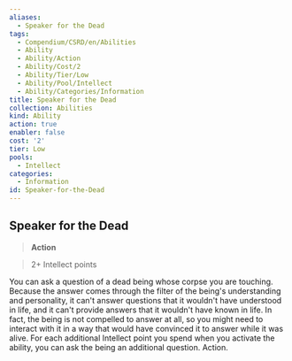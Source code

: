 ```yaml
---
aliases:
  - Speaker for the Dead
tags:
  - Compendium/CSRD/en/Abilities
  - Ability
  - Ability/Action
  - Ability/Cost/2
  - Ability/Tier/Low
  - Ability/Pool/Intellect
  - Ability/Categories/Information
title: Speaker for the Dead
collection: Abilities
kind: Ability
action: true
enabler: false
cost: '2'
tier: Low
pools:
  - Intellect
categories:
  - Information
id: Speaker-for-the-Dead
---
```

## Speaker for the Dead    
>**Action**    
>2+ Intellect points  
    
You can ask a question of a dead being whose corpse you are touching. Because the answer comes through the filter of the being's understanding and personality, it can't answer questions that it wouldn't have understood in life, and it can't provide answers that it wouldn't have known in life. In fact, the being is not compelled to answer at all, so you might need to interact with it in a way that would have convinced it to answer while it was alive. For each additional Intellect point you spend when you activate the ability, you can ask the being an additional question. Action.
